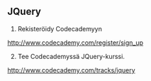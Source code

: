 ## JQuery

1. Rekisteröidy Codecademyyn
 
http://www.codecademy.com/register/sign_up

2. Tee Codecademyssä JQuery-kurssi.

http://www.codecademy.com/tracks/jquery
